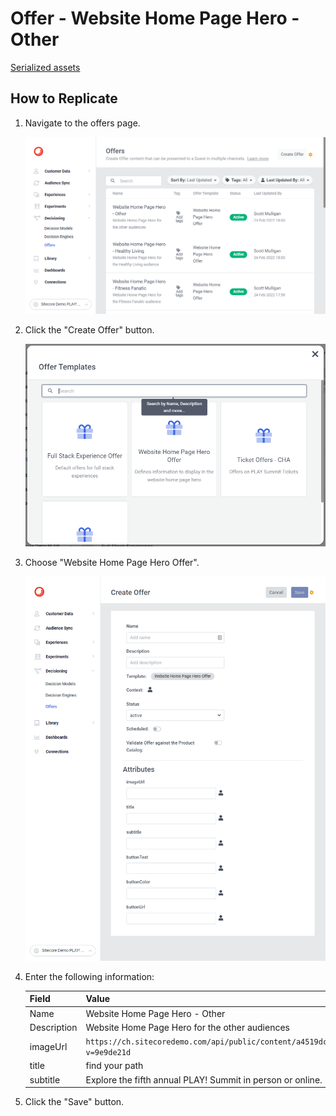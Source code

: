 # Offer - Website Home Page Hero - Other

[Serialized assets](/demo/experience/personalize/decisioning/offers/Website%20Home%20Page%20Hero%20-%20Other)

## How to Replicate

1. Navigate to the offers page.

   ![Offers page](..\Offers-page.png)

2. Click the "Create Offer" button.

   ![Create offer](..\Create.png)

3. Choose "Website Home Page Hero Offer".

   ![Create offer form](..\Create-Website-Home-Page-Hero.png)

4. Enter the following information:

   |Field|Value|
   |-|-|
   |Name|Website Home Page Hero - Other|
   |Description|Website Home Page Hero for the other audiences|
   |imageUrl|`https://ch.sitecoredemo.com/api/public/content/a4519dc7083a43bfab87f284a829e800?v=9e9de21d`|
   |title|find your path|
   |subtitle|Explore the fifth annual PLAY! Summit in person or online.|

5. Click the "Save" button.

